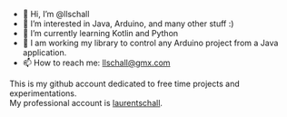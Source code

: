 - 👋 Hi, I’m @llschall
- 👀 I’m interested in Java, Arduino, and many other stuff :)
- 🌱 I’m currently learning Kotlin and Python
- 💞️  I am working my library to control any Arduino project from a Java application.
- 📫 How to reach me: llschall@gmx.com

This is my github account dedicated to free time projects and experimentations.<br>
My professional account is [laurentschall](https://github.com/laurentschall).

<!---
llschall/llschall is a ✨ special ✨ repository because its `README.md` (this file) appears on your GitHub profile.
You can click the Preview link to take a look at your changes.
--->
